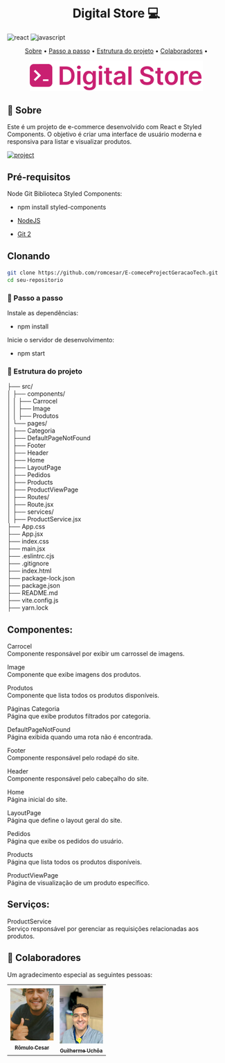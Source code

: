 [JAVASCRIPT__BADGE]: https://img.shields.io/badge/Javascript-000?style=for-the-badge&logo=javascript
[REACT__BADGE]: https://img.shields.io/badge/React-005CFE?style=for-the-badge&logo=react
[HTML5]: (https://img.shields.io/badge/html5-%23E34F26.svg?style=for-the-badge&logo=html5&logoColor=white)
[ForTheBadge uses-css]:(http://ForTheBadge.com/images/badges/uses-css.svg)]
[PROJECT__BADGE]: https://img.shields.io/badge/📱Visit_this_project-000?style=for-the-badge&logo=project
[PROJECT__URL]: https://github.com/romcesar/E-comeceProjectGeracaoTech.git

<h1 align="center" style="font-weight: bold;">Digital Store 💻</h1>

![react][REACT__BADGE]
![javascript][JAVASCRIPT__BADGE]

<p align="center">
 <a href="#about">Sobre</a> • 
 <a href="#started">Passo a passo</a> • 
  <a href="#started">Estrutura do projeto</a> • 
  <a href="#colab">Colaboradores</a> •
</p>


<p align="center">
    <img src="src/assets/logo-header.svg" alt="Image Example" width="400px">
</p>

<h2 id="started">📌 Sobre</h2>

Este é um projeto de e-commerce desenvolvido com React e Styled Components. O objetivo é criar uma interface de usuário moderna e responsiva para listar e visualizar produtos.

[![project][PROJECT__BADGE]][PROJECT__URL]

<h2>Pré-requisitos</h2>

Node
Git
Biblioteca Styled Components:

- npm install styled-components

- [NodeJS](https://github.com/)
- [Git 2](https://github.com)

<h2>Clonando</h2>

```bash
git clone https://github.com/romcesar/E-comeceProjectGeracaoTech.git
cd seu-repositorio
```

<h3 id="started">🚀 Passo a passo</h3>

Instale as dependências:
- npm install

Inicie o servidor de desenvolvimento:
- npm start

<h3 id="routes">📍 Estrutura do projeto</h3>

 <div class="directory-structure">
    ├── src/<br>
    │   ├── components/<br>
    │   │   ├── Carrocel<br>
    │   │   ├── Image<br>
    │   │   ├── Produtos<br>
    │   └── pages/<br>
    │       ├── Categoria<br>
    │       ├── DefaultPageNotFound<br>
    │       ├── Footer<br>
    │       ├── Header<br>
    │       ├── Home<br>
    │       ├── LayoutPage<br>
    │       ├── Pedidos<br>
    │       ├── Products<br>
    │       ├── ProductViewPage<br>
    │   ├── Routes/<br>
    │       ├── Route.jsx<br>
    │   ├── services/<br>
    │       ├── ProductService.jsx<br>
    ├── App.css<br>
    ├── App.jsx<br>
    ├── index.css<br>
    ├── main.jsx<br>
    ├── .eslintrc.cjs<br>
    ├── .gitignore<br>
    ├── index.html<br>
    ├── package-lock.json<br>
    ├── package.json<br>
    ├── README.md<br>
    ├── vite.config.js<br>
    ├── yarn.lock<br>
  </div>

## Componentes:

Carrocel<br>
Componente responsável por exibir um carrossel de imagens.

Image<br>
Componente que exibe imagens dos produtos.

Produtos<br>
Componente que lista todos os produtos disponíveis.

Páginas
Categoria<br>
Página que exibe produtos filtrados por categoria.

DefaultPageNotFound<br>
Página exibida quando uma rota não é encontrada.

Footer<br>
Componente responsável pelo rodapé do site.

Header<br>
Componente responsável pelo cabeçalho do site.

Home<br>
Página inicial do site.

LayoutPage<br>
Página que define o layout geral do site.

Pedidos<br>
Página que exibe os pedidos do usuário.

Products<br>
Página que lista todos os produtos disponíveis.

ProductViewPage<br>
Página de visualização de um produto específico.

## Serviços:

ProductService<br>
Serviço responsável por gerenciar as requisições relacionadas aos produtos.

<h2 id="colab">🤝 Colaboradores</h2>

Um agradecimento especial as seguintes pessoas:

<table>
  <tr>
    <td align="center">
      <a href="#">
        <img src="public/img1.jpg" width="100px;" alt="Rômulo Cesar imagem"/><br>
        <sub>
          <b>Rômulo Cesar</b>
        </sub>
      </a>
    </td>
    <td align="center">
      <a href="#">
        <img src="public/img2.jpg" width="100px;" alt="Guilherme Uchôa imagem"/><br>
        <sub>
          <b>Guilherme Uchôa</b>
        </sub>
      </a>
    </td>
  </tr>
</table>
